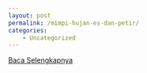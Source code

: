 ```yaml
---
layout: post
permalink: /mimpi-hujan-es-dan-petir/
categories:
    - Uncategorized
---
```


[Baca Selengkapnya](/01)